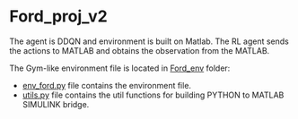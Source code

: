 # Ford_proj_v2

The agent is DDQN and environment is built on Matlab. The RL agent sends the  actions to MATLAB and obtains the observation from the MATLAB.

The Gym-like environment file is located in [Ford_env](Ford_env/) folder:

- [env_ford.py](Ford_env/env_ford.py) file contains the environment file.
- [utils.py](Ford_env/utils.py) file contains the util functions for building PYTHON to MATLAB SIMULINK bridge.
